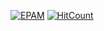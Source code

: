[![EPAM](https://img.shields.io/badge/Cloud&DevOps%20UA%20Lab%202nd%20Path-Configuration%20Management-orange)](./)
[![HitCount](https://hits.dwyl.com/HarrierPanels/ansible.svg?style=flat&show=unique)](http://hits.dwyl.com/HarrierPanels/ansible)
<br>
